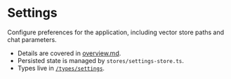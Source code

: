# Settings

Configure preferences for the application, including vector store paths and chat parameters.

- Details are covered in [overview.md](overview.md).
- Persisted state is managed by `stores/settings-store.ts`.
- Types live in [`/types/settings`](../../types/settings).
